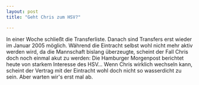 ```yaml
---
layout: post
title: "Geht Chris zum HSV?"

---
```


In einer Woche schließt die Transferliste. Danach sind Transfers erst wieder im Januar 2005 möglich. Während die Eintracht selbst wohl nicht mehr aktiv werden wird, da die Mannschaft bislang überzeugte, scheint der Fall Chris doch noch einmal akut zu werden: Die Hamburger Morgenpost berichtet heute von starkem Interesse des HSV... Wenn Chris wirklich wechseln kann, scheint der Vertrag mit der Eintracht wohl doch nicht so wasserdicht zu sein. Aber warten wir's erst mal ab.


